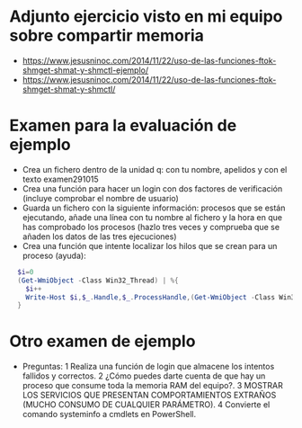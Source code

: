 # Adjunto ejercicio visto en mi equipo sobre compartir memoria
- https://www.jesusninoc.com/2014/11/22/uso-de-las-funciones-ftok-shmget-shmat-y-shmctl-ejemplo/
- https://www.jesusninoc.com/2014/11/22/uso-de-las-funciones-ftok-shmget-shmat-y-shmctl/

# Examen para la evaluación de ejemplo
- Crea un fichero dentro de la unidad q: con tu nombre, apelidos y con el texto examen291015
- Crea una función para hacer un login con dos factores de verificación (incluye comprobar el nombre de usuario)
- Guarda un fichero con la siguiente información: procesos que se están ejecutando, añade una línea con tu nombre al fichero y la hora en que has comprobado los procesos (hazlo tres veces y comprueba que se añaden los datos de las tres ejecuciones)
- Crea una función que intente localizar los hilos que se crean para un proceso (ayuda):
```PowerShell
  $i=0
  (Get-WmiObject -Class Win32_Thread) | %{
    $i++
    Write-Host $i,$_.Handle,$_.ProcessHandle,(Get-WmiObject -Class Win32_Service | Where-Object State -EQ ‘Running’ | Where-Object ProcessId -EQ $_.ProcessHandle),(Get-Process -Id $_.ProcessHandle).ProcessName
  }
```
# Otro examen de ejemplo
- Preguntas:
  1 Realiza una función de login que almacene los intentos fallidos y correctos.
  2 ¿Cómo puedes darte cuenta de que hay un proceso que consume toda la memoria RAM del equipo?.
  3 MOSTRAR LOS SERVICIOS QUE PRESENTAN COMPORTAMIENTOS EXTRAÑOS (MUCHO CONSUMO DE CUALQUIER PARÁMETRO). 
  4 Convierte el comando systeminfo a cmdlets en PowerShell.

